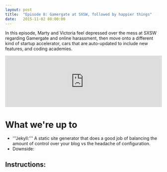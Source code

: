 ```yaml
---
layout: post
title:  "Episode 8: Gamergate at SXSW, followed by happier things"
date:   2015-11-02 08:00:00
---
```


In this episode, Marty and Victoria feel depressed over the mess at SXSW regarding Gamergate and online harassment, then move onto a different kind of startup accelerator, cars that are auto-updated to include new features, and coding academies.

<iframe width="100%" height="166" scrolling="no" frameborder="no" src="https://w.soundcloud.com/player/?url=https%3A//api.soundcloud.com/tracks/231191838&amp;color=ff5500&amp;auto_play=false&amp;hide_related=false&amp;show_comments=true&amp;show_user=true&amp;show_reposts=false"></iframe>

# What we're up to

- '''Jekyll:''' A static site generator that does a good job of balancing the amount of control over your blog vs the headache of configuration.
- Downside:

Instructions:
-  
